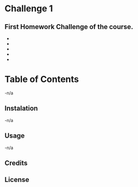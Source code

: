 # Challenge 1

## First Homework Challenge of the course.

-
-
-
-
-

# Table of Contents

-n/a

## Instalation

-n/a

## Usage

-n/a

## Credits

## License